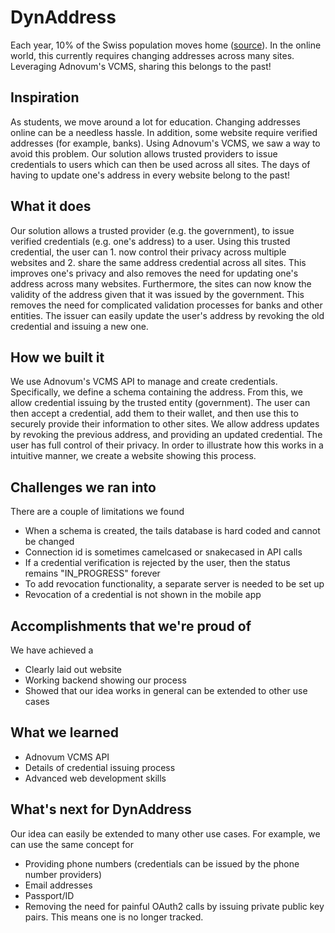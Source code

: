 # DynAddress
Each year, 10% of the Swiss population moves home ([source](https://www.baloise.com/en/home/news-stories/news/media-releases/2021/report-on-home-moving-in-switzerland-in-2020.html#:~:text=Every%20year%2C%20more%20than%20450%2C000,cent%20of%20the%20country's%20population.)). In the online world, this currently requires changing addresses across many sites. Leveraging Adnovum's VCMS, sharing this belongs to the past!

## Inspiration
As students, we move around a lot for education. Changing addresses online can be a needless hassle. In addition, some website require verified addresses (for example, banks). Using Adnovum's VCMS, we saw a way to avoid this problem. Our solution allows trusted providers to issue credentials to users which can then be used across all sites. The days of having to update one's address in every website belong to the past!

## What it does
Our solution allows a trusted provider (e.g. the government), to issue verified credentials (e.g. one's address) to a user. 
Using this trusted credential, the user can 1. now control their privacy across multiple websites and 2. share the same address credential across all sites. This improves one's privacy and also removes the need for updating one's address across many websites. 
Furthermore, the sites can now know the validity of the address given that it was issued by the government. This removes the need for complicated validation processes for banks and other entities.
The issuer can easily update the user's address by revoking the old credential and issuing a new one. 

## How we built it
We use Adnovum's VCMS API to manage and create credentials. Specifically, we define a schema containing the address. From this, we allow credential issuing by the trusted entity (government). The user can then accept a credential, add them to their wallet, and then use this to securely provide their information to other sites. We allow address updates by revoking the previous address, and providing an updated credential. The user has full control of their privacy. In order to illustrate how this works in a intuitive manner, we create a website showing this process.

## Challenges we ran into
There are a couple of limitations we found
- When a schema is created, the tails database is hard coded and cannot be changed
- Connection id is sometimes camelcased or snakecased in API calls
- If a credential verification is rejected by the user, then the status remains "IN_PROGRESS" forever
- To add revocation functionality, a separate server is needed to be set up
- Revocation of a credential is not shown in the mobile app

## Accomplishments that we're proud of
We have achieved a
- Clearly laid out website
- Working backend showing our process
- Showed that our idea works in general can be extended to other use cases

## What we learned
- Adnovum VCMS API
- Details of credential issuing process
- Advanced web development skills

## What's next for DynAddress
Our idea can easily be extended to many other use cases. For example, we can use the same concept for
- Providing phone numbers (credentials can be issued by the phone number providers)
- Email addresses
-  Passport/ID
- Removing the need for painful OAuth2 calls by issuing private public key pairs. This means one is no longer tracked.
